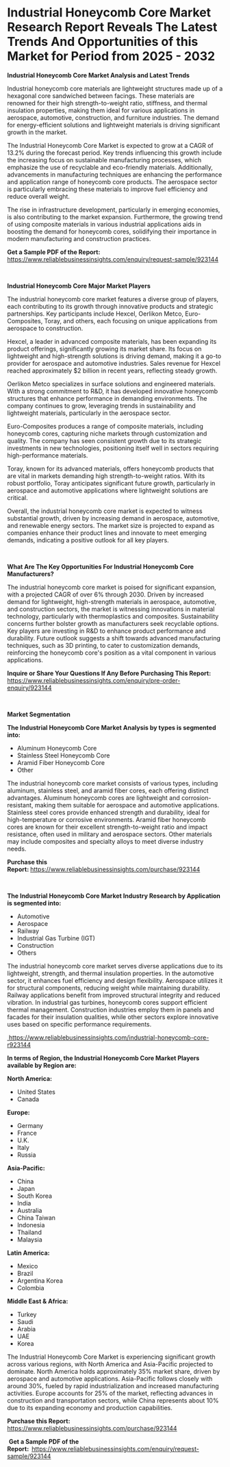 <p><h1>Industrial Honeycomb Core Market Research Report Reveals The Latest Trends And Opportunities of this Market for Period from 2025 - 2032</h1></p><p><strong>Industrial Honeycomb Core Market Analysis and Latest Trends</strong></p>
<p><p>Industrial honeycomb core materials are lightweight structures made up of a hexagonal core sandwiched between facings. These materials are renowned for their high strength-to-weight ratio, stiffness, and thermal insulation properties, making them ideal for various applications in aerospace, automotive, construction, and furniture industries. The demand for energy-efficient solutions and lightweight materials is driving significant growth in the market.</p><p>The Industrial Honeycomb Core Market is expected to grow at a CAGR of 13.2% during the forecast period. Key trends influencing this growth include the increasing focus on sustainable manufacturing processes, which emphasize the use of recyclable and eco-friendly materials. Additionally, advancements in manufacturing techniques are enhancing the performance and application range of honeycomb core products. The aerospace sector is particularly embracing these materials to improve fuel efficiency and reduce overall weight.</p><p>The rise in infrastructure development, particularly in emerging economies, is also contributing to the market expansion. Furthermore, the growing trend of using composite materials in various industrial applications aids in boosting the demand for honeycomb cores, solidifying their importance in modern manufacturing and construction practices.</p></p>
<p><strong>Get a Sample PDF of the Report:&nbsp;</strong> <a href="https://www.reliablebusinessinsights.com/enquiry/request-sample/923144?utm_campaign=2726&utm_medium=2&utm_source=Github&utm_content=ia&utm_term=18042025&utm_id=industrial-honeycomb-core">https://www.reliablebusinessinsights.com/enquiry/request-sample/923144</a></p>
<p>&nbsp;</p>
<p><strong>Industrial Honeycomb Core Major Market Players</strong></p>
<p><p>The industrial honeycomb core market features a diverse group of players, each contributing to its growth through innovative products and strategic partnerships. Key participants include Hexcel, Oerlikon Metco, Euro-Composites, Toray, and others, each focusing on unique applications from aerospace to construction.</p><p>Hexcel, a leader in advanced composite materials, has been expanding its product offerings, significantly growing its market share. Its focus on lightweight and high-strength solutions is driving demand, making it a go-to provider for aerospace and automotive industries. Sales revenue for Hexcel reached approximately $2 billion in recent years, reflecting steady growth.</p><p>Oerlikon Metco specializes in surface solutions and engineered materials. With a strong commitment to R&D, it has developed innovative honeycomb structures that enhance performance in demanding environments. The company continues to grow, leveraging trends in sustainability and lightweight materials, particularly in the aerospace sector.</p><p>Euro-Composites produces a range of composite materials, including honeycomb cores, capturing niche markets through customization and quality. The company has seen consistent growth due to its strategic investments in new technologies, positioning itself well in sectors requiring high-performance materials.</p><p>Toray, known for its advanced materials, offers honeycomb products that are vital in markets demanding high strength-to-weight ratios. With its robust portfolio, Toray anticipates significant future growth, particularly in aerospace and automotive applications where lightweight solutions are critical.</p><p>Overall, the industrial honeycomb core market is expected to witness substantial growth, driven by increasing demand in aerospace, automotive, and renewable energy sectors. The market size is projected to expand as companies enhance their product lines and innovate to meet emerging demands, indicating a positive outlook for all key players.</p></p>
<p>&nbsp;</p>
<p><strong>What Are The Key Opportunities For Industrial Honeycomb Core Manufacturers?</strong></p>
<p><p>The industrial honeycomb core market is poised for significant expansion, with a projected CAGR of over 6% through 2030. Driven by increased demand for lightweight, high-strength materials in aerospace, automotive, and construction sectors, the market is witnessing innovations in material technology, particularly with thermoplastics and composites. Sustainability concerns further bolster growth as manufacturers seek recyclable options. Key players are investing in R&D to enhance product performance and durability. Future outlook suggests a shift towards advanced manufacturing techniques, such as 3D printing, to cater to customization demands, reinforcing the honeycomb core's position as a vital component in various applications.</p></p>
<p><strong>Inquire or Share Your Questions If Any Before Purchasing This Report:</strong> <a href="https://www.reliablebusinessinsights.com/enquiry/pre-order-enquiry/923144?utm_campaign=2726&utm_medium=2&utm_source=Github&utm_content=ia&utm_term=18042025&utm_id=industrial-honeycomb-core">https://www.reliablebusinessinsights.com/enquiry/pre-order-enquiry/923144</a></p>
<p>&nbsp;</p>
<p><strong>Market Segmentation</strong></p>
<p><strong>The Industrial Honeycomb Core Market Analysis by types is segmented into:</strong></p>
<p><ul><li>Aluminum Honeycomb Core</li><li>Stainless Steel Honeycomb Core</li><li>Aramid Fiber Honeycomb Core</li><li>Other</li></ul></p>
<p><p>The industrial honeycomb core market consists of various types, including aluminum, stainless steel, and aramid fiber cores, each offering distinct advantages. Aluminum honeycomb cores are lightweight and corrosion-resistant, making them suitable for aerospace and automotive applications. Stainless steel cores provide enhanced strength and durability, ideal for high-temperature or corrosive environments. Aramid fiber honeycomb cores are known for their excellent strength-to-weight ratio and impact resistance, often used in military and aerospace sectors. Other materials may include composites and specialty alloys to meet diverse industry needs.</p></p>
<p><strong>Purchase this Report:&nbsp;</strong><a href="https://www.reliablebusinessinsights.com/purchase/923144?utm_campaign=2726&utm_medium=2&utm_source=Github&utm_content=ia&utm_term=18042025&utm_id=industrial-honeycomb-core">https://www.reliablebusinessinsights.com/purchase/923144</a></p>
<p>&nbsp;</p>
<p><strong>The Industrial Honeycomb Core Market Industry Research by Application is segmented into:</strong></p>
<p><ul><li>Automotive</li><li>Aerospace</li><li>Railway</li><li>Industrial Gas Turbine (IGT)</li><li>Construction</li><li>Others</li></ul></p>
<p><p>The industrial honeycomb core market serves diverse applications due to its lightweight, strength, and thermal insulation properties. In the automotive sector, it enhances fuel efficiency and design flexibility. Aerospace utilizes it for structural components, reducing weight while maintaining durability. Railway applications benefit from improved structural integrity and reduced vibration. In industrial gas turbines, honeycomb cores support efficient thermal management. Construction industries employ them in panels and facades for their insulation qualities, while other sectors explore innovative uses based on specific performance requirements.</p></p>
<p><a href="https://www.reliablebusinessinsights.com/industrial-honeycomb-core-r923144?utm_campaign=2726&utm_medium=2&utm_source=Github&utm_content=ia&utm_term=18042025&utm_id=industrial-honeycomb-core">&nbsp;https://www.reliablebusinessinsights.com/industrial-honeycomb-core-r923144</a></p>
<p><strong>In terms of Region, the Industrial Honeycomb Core Market Players available by Region are:</strong></p>
<p>
    <p> <strong> North America: </strong>
        <ul>
            <li>United States</li>
            <li>Canada</li>
        </ul>
        </p> 
    <p> <strong> Europe: </strong>
        <ul>
            <li>Germany</li>
            <li>France</li>
            <li>U.K.</li>
            <li>Italy</li>
            <li>Russia</li>
        </ul>
        </p> 
    <p> <strong> Asia-Pacific: </strong>
        <ul>
            <li>China</li>
            <li>Japan</li>
            <li>South Korea</li>
            <li>India</li>
            <li>Australia</li>
            <li>China Taiwan</li>
            <li>Indonesia</li>
            <li>Thailand</li>
            <li>Malaysia</li>
        </ul>
        </p> 
    <p> <strong> Latin America: </strong>
        <ul>
            <li>Mexico</li>
            <li>Brazil</li>
            <li>Argentina Korea</li>
            <li>Colombia</li>
        </ul>
        </p> 
    <p> <strong> Middle East & Africa: </strong>
        <ul>
            <li>Turkey</li>
            <li>Saudi</li>
            <li>Arabia</li>
            <li>UAE</li>
            <li>Korea</li>
        </ul>
    </p>
    </p>
<p><p>The Industrial Honeycomb Core Market is experiencing significant growth across various regions, with North America and Asia-Pacific projected to dominate. North America holds approximately 35% market share, driven by aerospace and automotive applications. Asia-Pacific follows closely with around 30%, fueled by rapid industrialization and increased manufacturing activities. Europe accounts for 25% of the market, reflecting advances in construction and transportation sectors, while China represents about 10% due to its expanding economy and production capabilities.</p></p>
<p><strong>Purchase this Report: </strong><a href="https://www.reliablebusinessinsights.com/purchase/923144?utm_campaign=2726&utm_medium=2&utm_source=Github&utm_content=ia&utm_term=18042025&utm_id=industrial-honeycomb-core">https://www.reliablebusinessinsights.com/purchase/923144</a></p>
<p>&nbsp;<strong>Get a Sample PDF of the Report:&nbsp;&nbsp;</strong><a href="https://www.reliablebusinessinsights.com/enquiry/request-sample/923144?utm_campaign=2726&utm_medium=2&utm_source=Github&utm_content=ia&utm_term=18042025&utm_id=industrial-honeycomb-core">https://www.reliablebusinessinsights.com/enquiry/request-sample/923144</a></p>
<p><strong></strong></p>
<p><p></p><p></p><p></p></p>